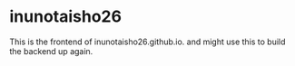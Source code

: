 # inunotaisho26

This is the frontend of inunotaisho26.github.io. and might use this to build the backend up again.
